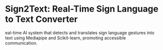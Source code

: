 # Sign2Text: Real-Time Sign Language to Text Converter
eal-time AI system that detects and translates sign language gestures into text using Mediapipe and Scikit-learn, promoting accessible communication.
